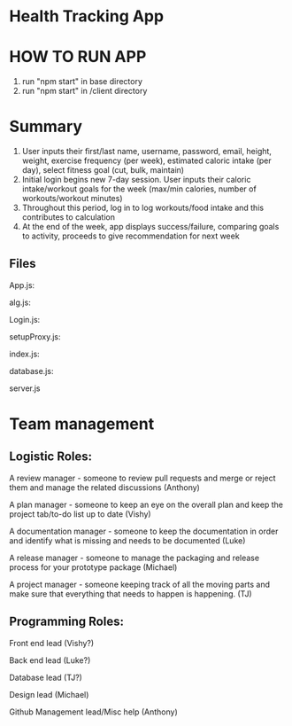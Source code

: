 # Health Tracking App

# HOW TO RUN APP

1. run "npm start" in base directory
2. run "npm start" in /client directory

# Summary 

1. User inputs their first/last name, username, password, email, height, weight, exercise frequency (per week), estimated caloric intake (per day), select fitness goal (cut, bulk, maintain)
2. Initial login begins new 7-day session. User inputs their caloric intake/workout goals for the week (max/min calories, number of workouts/workout minutes)
3. Throughout this period, log in to log workouts/food intake and this contributes to calculation
4. At the end of the week, app displays success/failure, comparing goals to activity, proceeds to give recommendation for next week

## Files

App.js:

alg.js:

Login.js:

setupProxy.js:

index.js:

database.js:

server.js

# Team management

## Logistic Roles:

A review manager - someone to review pull requests and merge or reject them and manage the related discussions (Anthony)

A plan manager - someone to keep an eye on the overall plan and keep the project tab/to-do list up to date (Vishy)

A documentation manager - someone to keep the documentation in order and identify what is missing and needs to be documented (Luke)

A release manager - someone to manage the packaging and release process for your prototype package (Michael)

A project manager - someone keeping track of all the moving parts and make sure that everything that needs to happen is happening. (TJ)

## Programming Roles:

Front end lead (Vishy?)

Back end lead (Luke?)

Database lead (TJ?)

Design lead (Michael)

Github Management lead/Misc help (Anthony)
